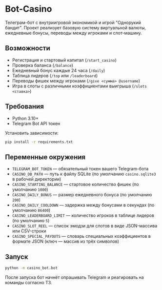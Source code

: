 # Bot-Casino

Телеграм-бот с внутриигровой экономикой и игрой "Однорукий бандит". Проект реализует базовую систему виртуальной валюты, ежедневные бонусы, переводы между игроками и слот-машину.

## Возможности
- Регистрация и стартовый капитал (`/start_casino`)
- Проверка баланса (`/balance`)
- Ежедневный бонус каждые 24 часа (`/daily`)
- Таблица лидеров (`/top` или `/leaderboard`)
- Переводы фишек между игроками (`/give <сумма> @username`)
- Игра в слоты с различными коэффициентами выигрыша (`/slots <ставка>`)

## Требования
- Python 3.10+
- Telegram Bot API токен

Установить зависимости:
```bash
pip install -r requirements.txt
```

## Переменные окружения
- `TELEGRAM_BOT_TOKEN` — обязательный токен вашего Telegram-бота
- `CASINO_DB_PATH` — путь к файлу SQLite (по умолчанию `casino.sqlite3` в рабочей директории)
- `CASINO_STARTING_BALANCE` — стартовое количество фишек (по умолчанию `1000`)
- `CASINO_DAILY_BONUS` — размер ежедневного бонуса (по умолчанию `200`)
- `CASINO_DAILY_COOLDOWN` — задержка между бонусами в секундах (по умолчанию `86400`)
- `CASINO_LEADERBOARD_LIMIT` — количество игроков в таблице лидеров (по умолчанию `5`)
- `CASINO_SLOT_REEL` — список эмодзи для слотов в виде JSON-массива или CSV-строки
- `CASINO_SPECIAL_PAYOUTS` — словарь специальных коэффициентов в формате JSON (ключ — массив из трёх символов)

## Запуск
```bash
python -m casino_bot.bot
```

После запуска бот начнёт опрашивать Telegram и реагировать на команды согласно ТЗ.
